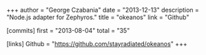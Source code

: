 +++
author = "George Czabania"
date = "2013-12-13"
description = "Node.js adapter for Zephyros."
title = "okeanos"
link = "Github"

[commits]
  first = "2013-08-04"
  total = "35"

[links]
  Github = "https://github.com/stayradiated/okeanos"
+++

